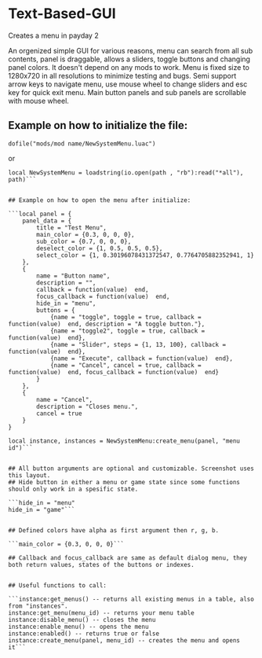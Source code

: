 # Text-Based-GUI
Creates a menu in payday 2


An orgenized simple GUI for various reasons, menu can search from all sub contents, panel is draggable, allows a sliders, toggle buttons and changing panel colors. It doesn't depend on any mods to work. Menu is fixed size to 1280x720 in all resolutions to minimize testing and bugs. Semi support arrow keys to navigate menu, use mouse wheel to change sliders and esc key for quick exit menu. Main button panels and sub panels are scrollable with mouse wheel.


## Example on how to initialize the file:
```dofile("mods/mod name/NewSystemMenu.luac")```

or

```local path = "mods/mod name/NewSystemMenu.luac"
local NewSystemMenu = loadstring(io.open(path , "rb"):read("*all"), path)```


## Example on how to open the menu after initialize:

```local panel = {
    panel_data = {
        title = "Test Menu",
        main_color = {0.3, 0, 0, 0},
        sub_color = {0.7, 0, 0, 0},
        deselect_color = {1, 0.5, 0.5, 0.5},
        select_color = {1, 0.30196078431372547, 0.7764705882352941, 1}
    },
    {
        name = "Button name",
        description = "",
        callback = function(value)  end,
		focus_callback = function(value)  end,
        hide_in = "menu",
        buttons = {
            {name = "toggle", toggle = true, callback = function(value)  end, description = "A toggle button."},
            {name = "toggle2", toggle = true, callback = function(value)  end},
            {name = "Slider", steps = {1, 13, 100}, callback = function(value)  end},
            {name = "Execute", callback = function(value)  end},
            {name = "Cancel", cancel = true, callback = function(value)  end, focus_callback = function(value)  end}
        }
    },
	{
        name = "Cancel",
        description = "Closes menu.",
        cancel = true
    }
}

local instance, instances = NewSystemMenu:create_menu(panel, "menu id")```


## All button arguments are optional and customizable. Screenshot uses this layout.
## Hide button in either a menu or game state since some functions should only work in a spesific state.

```hide_in = "menu"
hide_in = "game"```


## Defined colors have alpha as first argument then r, g, b.

```main_color = {0.3, 0, 0, 0}```

## Callback and focus_callback are same as default dialog menu, they both return values, states of the buttons or indexes.


## Useful functions to call:

```instance:get_menus() -- returns all existing menus in a table, also from "instances".
instance:get_menu(menu_id) -- returns your menu table
instance:disable_menu() -- closes the menu
instance:enable_menu() -- opens the menu
instance:enabled() -- returns true or false
instance:create_menu(panel, menu_id) -- creates the menu and opens it```
